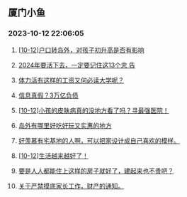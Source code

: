 ## 厦门小鱼 
### 2023-10-12 22:06:05

1. [[10-12]户口转岛外，对孩子初升高是否有影响](http://bbs.xmfish.com/read-htm-tid-18087284.html)

2. [2024年要活下去，一定要记住这13个忠
告](http://bbs.xmfish.com/read-htm-tid-18087163.html)

3. [体力活有这样的工资又何必读大学呢？](http://bbs.xmfish.com/read-htm-tid-18087298.html)

4. [信息真假？3万亿负债](http://bbs.xmfish.com/read-htm-tid-18087328.html)

5. [[10-12]小孩的皮肤病真的没地方看了吗？寻最强医院！](http://bbs.xmfish.com/read-htm-tid-18087262.html)

6. [岛外有哪里好吃好玩又实惠的地方](http://bbs.xmfish.com/read-htm-tid-18087289.html)

7. [好羡慕有宅基地的人啊，可以把家设计成自己喜欢的模样。](http://bbs.xmfish.com/read-htm-tid-18087218.html)

8. [[10-12]生活越来越好了！](http://bbs.xmfish.com/read-htm-tid-18087372.html)

9. [要是人人都能住上这样的房子就好了，建起来也不贵吧？](http://bbs.xmfish.com/read-htm-tid-18087185.html)

10. [关于严禁摸底家长工作，财产的通知。](http://bbs.xmfish.com/read-htm-tid-18087192.html)

